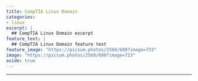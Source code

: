 ```yaml
---
title: CompTIA Linux Domain
categories:
- linux
excerpt: |
  ## CompTIA Linux Domain excerpt
feature_text: |  
  ## CompTIA Linux Domain feature text
feature_image: "https://picsum.photos/2560/600?image=733"
image: "https://picsum.photos/2560/600?image=733"
aside: true
---
```



---
